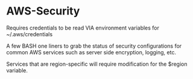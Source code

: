 # AWS-Security


Requires credentials to be read VIA environment variables for ~/.aws/credentials 


A few BASH one liners to grab the status of security configurations for common AWS services such as server side encryption, logging, etc.

Services that are region-specific will require modification for the $region variable. 
